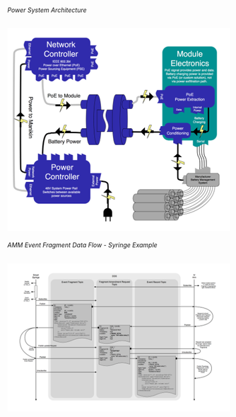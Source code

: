 

###### Power System Architecture
![](/SpecificationDocs/diagrams/Power_System_Architecture.jpg)

###### AMM Event Fragment Data Flow - Syringe Example
![](/SpecificationDocs/diagrams/AMMEventFragmentDataFlow-SyringeExample.jpg)
